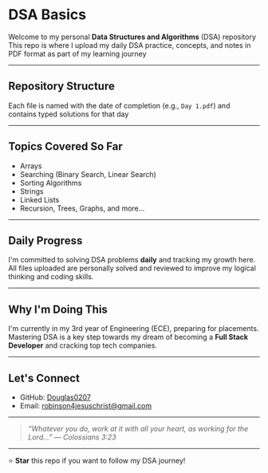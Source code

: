 # DSA Basics
         
Welcome to my personal **Data Structures and Algorithms** (DSA) repository 
This repo is where I upload my daily DSA practice, concepts, and notes in PDF format as part of my learning journey
      
--- 
     
## Repository Structure 

Each file is named with the date of completion (e.g., `Day 1.pdf`) and contains typed solutions for that day   
  
--- 
   
## Topics Covered So Far  
 
- Arrays  
-  Searching (Binary Search, Linear Search)   
-  Sorting Algorithms  
-  Strings 
-  Linked Lists 
-  Recursion, Trees, Graphs, and more... 

---
 
## Daily Progress

I'm committed to solving DSA problems **daily** and tracking my growth here.  
All files uploaded are personally solved and reviewed to improve my logical thinking and coding skills. 

---

## Why I'm Doing This

I'm currently in my 3rd year of Engineering (ECE), preparing for placements.  
Mastering DSA is a key step towards my dream of becoming a **Full Stack Developer** and cracking top tech companies.

---

## Let's Connect

- GitHub: [Douglas0207](https://github.com/Douglas0207)  
-  Email: robinson4jesuschrist@gmail.com  

---

> _“Whatever you do, work at it with all your heart, as working for the Lord…” — Colossians 3:23_

---

⭐ **Star** this repo if you want to follow my DSA journey!
